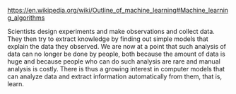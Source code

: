 https://en.wikipedia.org/wiki/Outline_of_machine_learning#Machine_learning_algorithms

Scientists design experiments and make observations and collect data. They then try to extract knowledge by finding out simple models that explain the data they observed. We are now at a point that such analysis of data can no longer be done by people, both because the amount of data is huge and because people who can do such analysis are rare and manual analysis is costly. There is thus a growing interest in computer models that can analyze data and extract information automatically from them, that is, learn. 
